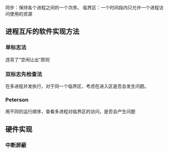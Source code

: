 
同步：保持各个进程之间的一个次序。
临界区：一个时间段内只允许一个进程访问使用的资源

## 进程互斥的软件实现方法
### 单标志法 

违背了“空闲让出”原则

### 双标志先检查法


在多进程并发执行，对于同一个临界区，考虑在进入区是否会发生问题。

### Peterson


用不同的运行顺序，查看多进程对临界区的访问，是否会产生问题


## 硬件实现

### 中断屏蔽
